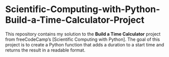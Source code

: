 # Scientific-Computing-with-Python-Build-a-Time-Calculator-Project
This repository contains my solution to the **Build a Time Calculator** project from freeCodeCamp’s [Scientific Computing with Python].  The goal of this project is to create a Python function that adds a duration to a start time and returns the result in a readable format.

